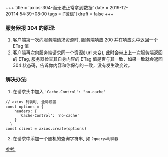 +++
title = 'axios-304-而无法正常拿到数据'
date = 2019-12-20T14:54:39+08:00
tags = ['微信']
draft = false
+++

### 服务器报 304 的原理: 
1. 客户端第一次向服务端请求资源时, 服务端响应 200 并在响应头中返回一个 ETag 值
2. 客户端再次向服务端请求同一个资源( url 未变), 此时会带上上一次服务端返回的 ETag, 服务器检查其自身内容的 ETag 值是否与其一致，如果一致就会返回 304 状态码，告诉你内容和你保存的一致，没有发生改变过。

### 解决办法:
1. 在请求头中加入 `'Cache-Control': 'no-cache'`
```
// axios 封装时, 全局设置
const options = {
    headers: {
      'Cache-Control': 'no-cache'
    }
  }
const client = axios.create(options)
```

2. 在请求中添加一个随机的查询字符串, 如 `?query=时间戳`

[参考:](https://zhidao.baidu.com/question/309560546979375444.html)
